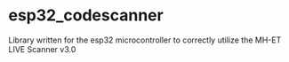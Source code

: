 # esp32_codescanner
Library written for the esp32 microcontroller to correctly utilize the MH-ET LIVE Scanner v3.0
